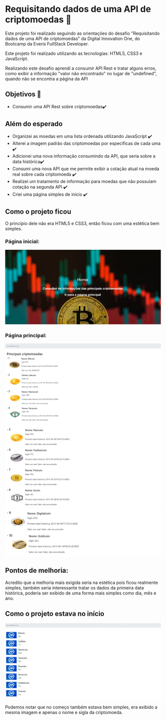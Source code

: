 # Requisitando dados de uma API de criptomoedas :money_with_wings:



Este projeto foi realizado seguindo as orientações do desafio "Requisitando dados de uma API de criptomoedas" da Digital Innovation One, do Bootcamp da Everis FullStack Developer. 

Este projeto foi realizado utilizando as tecnologias: HTML5, CSS3 e JavaScript.

Realizando este desafio aprendi a consumir API Rest e tratar alguns erros, como exibir a informação "valor não encontrado" no lugar de "undefined", quando não se encontra a página da API


## Objetivos :notebook_with_decorative_cover:

- Consumir uma API Rest sobre criptomoedas:heavy_check_mark:



## Além do esperado

- Organizei as moedas em uma lista ordenada utilizando JavaScript :heavy_check_mark:
- Alterei a imagem padrão das criptomoedas por específicas de cada uma :heavy_check_mark:
- Adicionei uma  nova informação consumindo da API, que seria sobre a data histórica:heavy_check_mark:
- Consumi uma nova API que me permite exibir a cotação atual na moeda real sobre cada criptomoeda :heavy_check_mark:
- Realizei um tratamento de informação para moedas que não possuíam cotação na segunda API :heavy_check_mark:
- Criei uma página simples de início :heavy_check_mark:



## Como o projeto ficou 

O princípio dele não era HTML5 e CSS3, então ficou com uma estética bem simples.

### Página inicial:

<img src="./GitHub img/Imagem 1.png">



### Página principal:

<img src="./GitHub img/Imagem 2.png">



<img src="./GitHub img/Imagem 3.png">

<img src="./GitHub img/Imagem 4.png">


## Pontos de melhoria:

Acredito que a melhoria mais exigida seria na estética pois ficou realmente simples, também seria interessante tratar os dados da primeira data histórica, poderia ser exibido de uma forma mais simples como dia, mês e ano.



## Como o projeto estava no início

<img src="./GitHub img/Imagem 5.png">



Podemos notar que no começo também estava bem simples, era exibido a mesma imagem e apenas o nome e sigla da criptomoeda.

